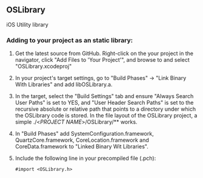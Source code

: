 OSLibrary
---------

iOS Utility library

### Adding to your project as an static library:


1. Get the latest source from GitHub. Right-click on the your project in the navigator, click "Add Files to 'Your Project'", and browse to and select "OSLibrary.xcodeproj"
2. In your project's target settings, go to "Build Phases" -> "Link Binary With Libraries" and add libOSLibrary.a.
3. In the target, select the "Build Settings" tab and ensure "Always Search User Paths" is set to YES, and "User Header Search Paths" is set to the recursive absolute or relative path that points to a directory under which the OSLibrary code is stored. In the file layout of the OSLibrary project, a simple ./<_PROJECT NAME_>/OSLibrary/** works.
4. In "Build Phases" add SystemConfiguration.framework, QuartzCore.framework, CoreLocation.framework and CoreData.framework to "Linked Binary Wit Libraries".
5. Include the following line in your precompiled file (.pch):  

	```#import <OSLibrary.h>```

